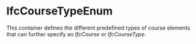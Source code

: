 # IfcCourseTypeEnum

This container defines the different predefined types of course elements that can further specify an _IfcCourse_ or _IfcCourseType_.
